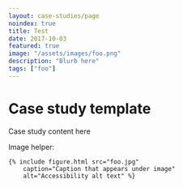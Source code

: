 ```yaml
---
layout: case-studies/page
noindex: true
title: Test
date: 2017-10-03
featured: true
image: "/assets/images/foo.png"
description: "Blurb here"
tags: ["foo"]
---
```


# Case study template

Case study content here

Image helper:
```
{% include figure.html src="foo.jpg"
    caption="Caption that appears under image"
    alt="Accessibility alt text" %}
```
